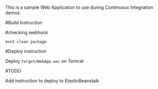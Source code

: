This is a sample Web Application to use during Continuous Integration demos.

#Build Instruction

#checking webhook
```
mvn3 clean package
```



#Deploy instruction



Deploy ```target/WebApp.war``` on Tomcat
 
#TODO
 
Add instruction to deploy to ElasticBeanstalk
